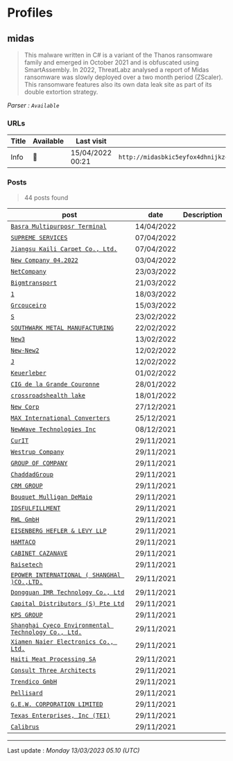 # Profiles

## **midas**

> This malware written in C# is a variant of the Thanos ransomware family and emerged in October 2021 and is obfuscated using SmartAssembly. In 2022, ThreatLabz analysed a report of Midas ransomware was slowly deployed over a two month period (ZScaler). This ransomware features also its own data leak site as part of its double extortion strategy.

_Parser : `Available`_

### URLs
| Title | Available | Last visit | fqdn | Screenshot 
|---|---|---|---|---|
| Info | 🔴 | 15/04/2022 00:21 | `http://midasbkic5eyfox4dhnijkzc7v7e4hpmsb2qgux7diqbpna4up4rtdad.onion` | ❌ | 

### Posts

> 44 posts found

| post | date | Description
|---|---|---|
| [`Basra Multipurposr Terminal`](https://google.com/search?q=Basra+Multipurposr+Terminal) | 14/04/2022 |   |
| [`SUPREME SERVICES`](https://google.com/search?q=SUPREME+SERVICES) | 07/04/2022 |   |
| [`Jiangsu Kaili Carpet Co., Ltd.`](https://google.com/search?q=Jiangsu+Kaili+Carpet+Co.%2C+Ltd.) | 07/04/2022 |   |
| [`New Company 04.2022`](https://google.com/search?q=New+Company+04.2022) | 03/04/2022 |   |
| [`NetCompany`](https://google.com/search?q=NetCompany) | 23/03/2022 |   |
| [`Bigmtransport`](https://google.com/search?q=Bigmtransport) | 21/03/2022 |   |
| [`1`](https://google.com/search?q=1) | 18/03/2022 |   |
| [`Grcouceiro`](https://google.com/search?q=Grcouceiro) | 15/03/2022 |   |
| [`S`](https://google.com/search?q=S) | 23/02/2022 |   |
| [`SOUTHWARK METAL MANUFACTURING`](https://google.com/search?q=SOUTHWARK+METAL+MANUFACTURING) | 22/02/2022 |   |
| [`New3`](https://google.com/search?q=New3) | 13/02/2022 |   |
| [`New-New2`](https://google.com/search?q=New-New2) | 12/02/2022 |   |
| [`J`](https://google.com/search?q=J) | 12/02/2022 |   |
| [`Keuerleber`](https://google.com/search?q=Keuerleber) | 01/02/2022 |   |
| [`CIG de la Grande Couronne`](https://google.com/search?q=CIG+de+la+Grande+Couronne) | 28/01/2022 |   |
| [`crossroadshealth lake`](https://google.com/search?q=crossroadshealth+lake) | 18/01/2022 |   |
| [`New Corp`](https://google.com/search?q=New+Corp) | 27/12/2021 |   |
| [`MAX International Converters`](https://google.com/search?q=MAX+International+Converters) | 25/12/2021 |   |
| [`NewWave Technologies Inc`](https://google.com/search?q=NewWave+Technologies+Inc) | 08/12/2021 |   |
| [`CurIT`](https://google.com/search?q=CurIT) | 29/11/2021 |   |
| [`Westrup Company`](https://google.com/search?q=Westrup+Company) | 29/11/2021 |   |
| [`GROUP OF COMPANY`](https://google.com/search?q=GROUP+OF+COMPANY) | 29/11/2021 |   |
| [`ChaddadGroup`](https://google.com/search?q=ChaddadGroup) | 29/11/2021 |   |
| [`CRM GROUP`](https://google.com/search?q=CRM+GROUP) | 29/11/2021 |   |
| [`Bouquet Mulligan DeMaio`](https://google.com/search?q=Bouquet+Mulligan+DeMaio) | 29/11/2021 |   |
| [`IDSFULFILLMENT`](https://google.com/search?q=IDSFULFILLMENT) | 29/11/2021 |   |
| [`RWL GmbH`](https://google.com/search?q=RWL+GmbH) | 29/11/2021 |   |
| [`EISENBERG HEFLER & LEVY LLP`](https://google.com/search?q=EISENBERG+HEFLER+%26+LEVY+LLP) | 29/11/2021 |   |
| [`HAMTACO`](https://google.com/search?q=HAMTACO) | 29/11/2021 |   |
| [`CABINET CAZANAVE`](https://google.com/search?q=CABINET+CAZANAVE) | 29/11/2021 |   |
| [`Raisetech`](https://google.com/search?q=Raisetech) | 29/11/2021 |   |
| [`EPOWER INTERNATIONAL ( SHANGHAl )CO.,LTD.`](https://google.com/search?q=EPOWER+INTERNATIONAL+%28+SHANGHAl+%29CO.%2CLTD.) | 29/11/2021 |   |
| [`Dongguan IMR Technology Co., Ltd`](https://google.com/search?q=Dongguan+IMR+Technology+Co.%2C+Ltd) | 29/11/2021 |   |
| [`Capital Distributors (S) Pte Ltd`](https://google.com/search?q=Capital+Distributors+%28S%29+Pte+Ltd) | 29/11/2021 |   |
| [`KPS GROUP`](https://google.com/search?q=KPS+GROUP) | 29/11/2021 |   |
| [`Shanghai Cyeco Environmental Technology Co., Ltd.`](https://google.com/search?q=Shanghai+Cyeco+Environmental+Technology+Co.%2C+Ltd.) | 29/11/2021 |   |
| [`Xiamen Naier Electronics Co., Ltd.`](https://google.com/search?q=Xiamen+Naier+Electronics+Co.%2C+Ltd.) | 29/11/2021 |   |
| [`Haiti Meat Processing SA`](https://google.com/search?q=Haiti+Meat+Processing+SA) | 29/11/2021 |   |
| [`Consult Three Architects`](https://google.com/search?q=Consult+Three+Architects) | 29/11/2021 |   |
| [`Trendico GmbH`](https://google.com/search?q=Trendico+GmbH) | 29/11/2021 |   |
| [`Pellisard`](https://google.com/search?q=Pellisard) | 29/11/2021 |   |
| [`G.E.W. CORPORATION LIMITED`](https://google.com/search?q=G.E.W.+CORPORATION+LIMITED) | 29/11/2021 |   |
| [`Texas Enterprises, Inc (TEI)`](https://google.com/search?q=Texas+Enterprises%2C+Inc+%28TEI%29) | 29/11/2021 |   |
| [`Calibrus`](https://google.com/search?q=Calibrus) | 29/11/2021 |   |

 --- 


Last update : _Monday 13/03/2023 05.10 (UTC)_
